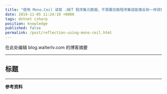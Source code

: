 ```yaml
---
title: "使用 Mono.Ceil 读取 .NET 程序集元数据，不需要加载程序集就能像反射一样获取所有的类型和成员信息"
date: 2019-11-05 11:24:19 +0800
tags: dotnet csharp
position: knowledge
published: false
permalink: /post/reflection-using-mono-ceil.html
---
```


在此处编辑 blog.walterlv.com 的博客摘要

---

<div id="toc"></div>

## 标题

---

**参考资料**
